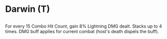 # Darwin (T)

## 

For every 15 Combo Hit Count, gain 8% Lightning DMG dealt. Stacks up to 4 times. DMG buff applies for current combat (host's death dispels the buff).